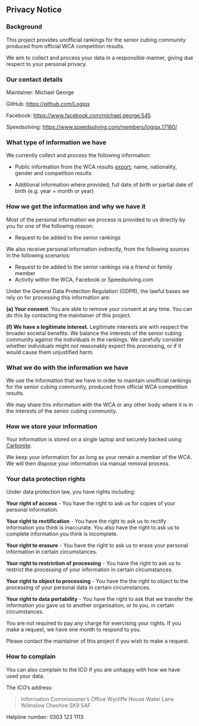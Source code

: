## Privacy Notice

### Background

This project  provides unofficial rankings for the senior cubing community produced from official WCA competition results.

We aim to collect and process your data in a responsible manner, giving due respect to your personal privacy.




### Our contact details

Maintainer: Michael George

GitHub: <https://github.com/Logiqx>

Facebook: <https://www.facebook.com/michael.george.545>

Speedsolving: <https://www.speedsolving.com/members/logiqx.17180/>

 

### What type of information we have

We currently collect and process the following information:

- Public information from the WCA results [export](https://www.worldcubeassociation.org/results/misc/export.html); name, nationality, gender and competition results

- Additional information where provided; full date of birth or partial date of birth (e.g. year + month or year)

 

### How we get the information and why we have it

Most of the personal information we process is provided to us directly by you for one of the following reason:

- Request to be added to the senior rankings

We also receive personal information indirectly, from the following sources in the following scenarios:

- Request to be added to the senior rankings via a friend or family member
- Activity within the WCA, Facebook or Speedsolving.com


Under the General Data Protection Regulation (GDPR), the lawful bases we rely on for processing this information are:

**(a) Your consent**. You are able to remove your consent at any time. You can do this by contacting the maintainer of this project.

**(f) We have a legitimate interest.** Legitimate interests are with respect the broader societal benefits. We balance the interests of the senior cubing community against the individuals in the rankings. We carefully consider whether individuals might not reasonably expect this processing, or if it would cause them unjustified harm.



### What we do with the information we have

We use the information that we have in order to maintain unofficial rankings for the senior cubing community, produced from official WCA competition results. 

We may share this information with the WCA or any other body where it is in the interests of the senior cubing community.

 

### How we store your information

Your information is stored on a single laptop and securely backed using [Carbonite](https://www.carbonite.com/).

We keep your information for as long as your remain a member of the WCA. We will then dispose your information via manual removal process.

 

### Your data protection rights

Under data protection law, you have rights including:

**Your right of access** - You have the right to ask us for copies of your personal information. 

**Your right to rectification** - You have the right to ask us to rectify information you think is inaccurate. You also have the right to ask us to complete information you think is incomplete. 

**Your right to erasure** - You have the right to ask us to erase your personal information in certain circumstances. 

**Your right to restriction of processing** - You have the right to ask us to restrict the processing of your information in certain circumstances. 

**Your right to object to processing** - You have the the right to object to the processing of your personal data in certain circumstances.

**Your right to data portability** - You have the right to ask that we transfer the information you gave us to another organisation, or to you, in certain circumstances.

You are not required to pay any charge for exercising your rights. If you make a request, we have one month to respond to you.

Please contact the maintainer of this project if you wish to make a request.



### How to complain

You can also complain to the ICO if you are unhappy with how we have used your data.

The ICO’s address:

> Information Commissioner’s Office
Wycliffe House
Water Lane
Wilmslow
Cheshire
SK9 5AF

Helpline number: 0303 123 1113

